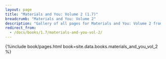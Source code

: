 ```yaml
---
layout: page
title: "Materials and You: Volume 2 (1.7)"
breadcrumb: "Materials and You: Volume 2"
description: "Gallery of all pages for Materials and You: Volume 2 from Tinkers' Construct in Minecraft 1.7.10."
redirect_from:
  - /docs/books/1.7/materials-and-you-vol-2/
---
```


{%include book/pages.html book=site.data.books.materials_and_you_vol_2 %}